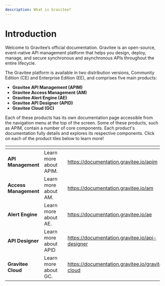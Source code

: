```yaml
---
description: What is Gravitee?
---
```


# Introduction

Welcome to Gravitee’s official documentation. Gravitee is an open-source, event-native API management platform that helps you design, deploy, manage, and secure synchronous and asynchronous APIs throughout the entire lifecycle.

The Gravitee platform is available in two distribution versions, Community Edition (CE) and Enterprise Edition (EE), and comprises five main products:

* **Gravitee API Management (APIM)**
* **Gravitee Access Management (AM)**
* **Gravitee Alert Engine (AE)**
* **Gravitee API Designer (APID)**
* **Gravitee Cloud (GC)**

Each of these products has its own documentation page accessible from the navigation menu at the top of the screen. Some of these products, such as APIM, contain a number of core components. Each product's documentation fully details and explores its respective components. Click on each of the product tiles below to learn more!

<table data-view="cards"><thead><tr><th></th><th></th><th></th><th data-hidden data-card-target data-type="content-ref"></th></tr></thead><tbody><tr><td><strong>API Management</strong></td><td>Learn more about APIM.</td><td></td><td><a href="https://documentation.gravitee.io/apim">https://documentation.gravitee.io/apim</a></td></tr><tr><td><strong>Access Management</strong></td><td>Learn more about AM.</td><td></td><td><a href="https://documentation.gravitee.io/am">https://documentation.gravitee.io/am</a></td></tr><tr><td><strong>Alert Engine</strong></td><td>Learn more about AE. </td><td></td><td><a href="https://documentation.gravitee.io/ae">https://documentation.gravitee.io/ae</a></td></tr><tr><td><strong>API Designer</strong></td><td>Learn more about APID</td><td></td><td><a href="https://documentation.gravitee.io/api-designer">https://documentation.gravitee.io/api-designer</a></td></tr><tr><td><strong>Gravitee Cloud</strong></td><td>Learn more about GC.</td><td></td><td><a href="https://documentation.gravitee.io/gravitee-cloud">https://documentation.gravitee.io/gravitee-cloud</a></td></tr></tbody></table>
